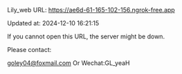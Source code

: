 Lily_web URL: https://ae6d-61-165-102-156.ngrok-free.app

Updated at: 2024-12-10 16:21:15

If you cannot open this URL, the server might be down.

Please contact: 

goley04@foxmail.com Or Wechat:GL_yeaH